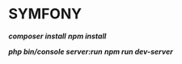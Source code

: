 # SYMFONY

***composer install***
***npm install***

***php bin/console server:run***
***npm run dev-server***
